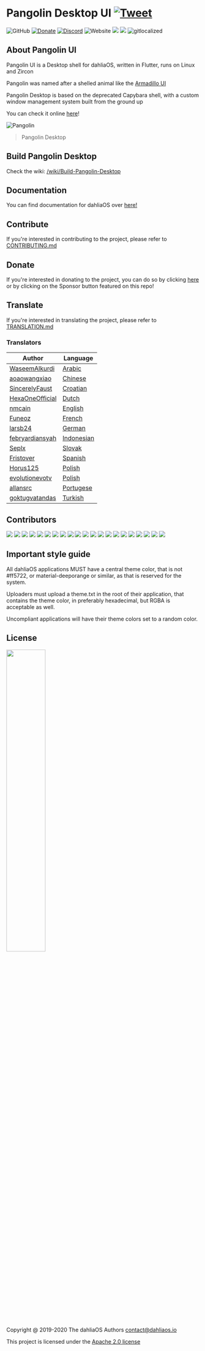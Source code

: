 # Pangolin Desktop UI [![Tweet](https://img.shields.io/twitter/url/http/shields.io.svg?style=social)](https://twitter.com/intent/tweet?text=dahliaOS%20is%20a%20modern,%20secure,%20lightweight%20and%20responsive%20operating%20system,%20combining%20the%20best%20of%20GNU/Linux%20and%20Fuchsia%20OS&url=https://dahliaos.io&via=realdahliaos&hashtags=dahliaos,linux,zircon,flutter,dart,fuchsia,opensource)
![GitHub](https://img.shields.io/github/license/dahlia-os/pangolin-desktop?color=brightgreen)
[![Donate](https://img.shields.io/badge/Donate-PayPal-brightgreen.svg)](https://paypal.me/officialdahliaos)
[![Discord](https://img.shields.io/discord/576141822145986590.svg?label=&logo=discord&logoColor=ffffff&color=7389D8&labelColor=6A7EC2)](https://discord.gg/7qVbJHR)
![Website](https://img.shields.io/website?url=https%3A%2F%2Fweb.dahliaos.io)
![](https://github.com/dahlia-os/pangolin-desktop/workflows/CI/badge.svg) ![](https://github.com/dahlia-os/pangolin-desktop/workflows/Deploy/badge.svg) ![gitlocalized ](https://gitlocalize.com/repo/5170/whole_project/badge.svg)

## About Pangolin UI 

Pangolin UI is a Desktop shell for dahliaOS, written in Flutter, runs on Linux and Zircon

Pangolin was named after a shelled animal like the [Armadillo UI](https://9to5google.com/2018/12/26/fuchsia-armadillo-ui-gone/)

Pangolin Desktop is based on the deprecated Capybara shell, with a custom window management system built from the ground up

You can check it online [here](https://web.dahliaos.io)!

![Pangolin](https://user-images.githubusercontent.com/61460660/89405582-1899a500-d71c-11ea-89a5-24b07fa07712.png)
> Pangolin Desktop


## Build Pangolin Desktop

Check the wiki: [/wiki/Build-Pangolin-Desktop](https://github.com/dahlia-os/pangolin-desktop/wiki/Build-Pangolin-Desktop)

## Documentation

You can find documentation for dahliaOS over [here!](https://github.com/dahlia-os/documentation)

## Contribute

If you're interested in contributing to the project, please refer to [CONTRIBUTING.md](./CONTRIBUTING.md)

## Donate

If you're interested in donating to the project, you can do so by clicking [here](https://dahliaos.io/donate) or by clicking on the Sponsor button featured on this repo!

## Translate

If you're interested in translating the project, please refer to [TRANSLATION.md](./TRANSLATION.md)

### Translators

| Author                                                  | Language                 |
| ------------------------------------------------------- | ------------------------ |
| [WaseemAlkurdi](https://github.com/WaseemAlkurdi)               | [Arabic](https://github.com/dahlia-os/pangolin-desktop/blob/master/lib/localization/languages/ar.json)                |
| [aoaowangxiao](https://github.com/aoaowangxiao)               | [Chinese](https://github.com/dahlia-os/pangolin-desktop/blob/master/lib/localization/languages/zh.json)                |
| [SincerelyFaust](https://github.com/sincerelyfaust)               | [Croatian](https://github.com/dahlia-os/pangolin-desktop/blob/master/lib/localization/languages/hr.json)           |
| [HexaOneOfficial](https://github.com/HexaOneOfficial)                     | [Dutch](https://github.com/dahlia-os/pangolin-desktop/blob/master/lib/localization/languages/nl.json)                |
| [nmcain](https://github.com/nmcain)           | [English](https://github.com/dahlia-os/pangolin-desktop/blob/master/lib/localization/languages/en.json)                  |
| [Funeoz](https://github.com/Funeoz) | [French](https://github.com/dahlia-os/pangolin-desktop/blob/master/lib/localization/languages/fr.json) |
| [larsb24](https://github.com/larsb24)                   | [German](https://github.com/dahlia-os/pangolin-desktop/blob/master/lib/localization/languages/de.json)       |
| [febryardiansyah](https://github.com/febryardiansyah)                 | [Indonesian](https://github.com/dahlia-os/pangolin-desktop/blob/master/lib/localization/languages/id.json)       |
| [Seplx](https://github.com/Seplx)               | [Slovak](https://github.com/dahlia-os/pangolin-desktop/blob/master/lib/localization/languages/sk.json)                |
| [Fristover](https://github.com/Fristover)             | [Spanish](https://github.com/dahlia-os/pangolin-desktop/blob/master/lib/localization/languages/es.json)                |
| [Horus125](https://github.com/Horus125)               | [Polish](https://github.com/dahlia-os/pangolin-desktop/blob/master/lib/localization/languages/pl.json)                |
| [evolutionevotv](https://github.com/evolutionevotv)               | [Polish](https://github.com/dahlia-os/pangolin-desktop/blob/master/lib/localization/languages/pl.json)                |
| [allansrc](https://github.com/allansrc)               | [Portugese](https://github.com/dahlia-os/pangolin-desktop/blob/master/lib/localization/languages/pt.json)                |
| [goktugvatandas](https://github.com/goktugvatandas)               | [Turkish](https://github.com/dahlia-os/pangolin-desktop/blob/master/lib/localization/languages/tr.json)                |

## Contributors

<a href="https://github.com/nmcain" target="_blank"><img src="https://avatars1.githubusercontent.com/u/18690588?s=460&u=a2c173d2180e608e5047d30fa2454e86c45e750b&v=4"></a>
<a href="https://github.com/larsb24" target="_blank"><img src="https://avatars0.githubusercontent.com/u/61460660?s=460&u=db7bb472f1561d05e157e7585e2e64881676c89d&v=4"></a>
<a href="https://github.com/SincerelyFaust" target="_blank"><img src="https://avatars1.githubusercontent.com/u/44751736?s=460&u=1f6f2dc40ad22191b35551cb4e642756b4bb37ff&v=4"></a>
<a href="https://github.com/bleonard252" target="_blank"><img src="https://avatars3.githubusercontent.com/u/15241530?s=460&u=58027f9147c0d107a206bc3ecffeca40da48393f&v=4"></a>
<a href="https://github.com/EnderNightLord-ChromeBook" target="_blank"><img src="https://avatars3.githubusercontent.com/u/31677287?s=460&u=33d7f12519c5f5feefac3270d80af6cbc11bcff2&v=4"></a>
<a href="https://github.com/Horus125" target="_blank"><img src="https://avatars2.githubusercontent.com/u/36901487?s=460&v=4"></a>
<a href="https://github.com/HexaOneOfficial" target="_blank"><img src="https://avatars3.githubusercontent.com/u/58103738?s=460&u=6ccd7b5bf7fbfbb79172a78e51ce5844ab517a6c&v=4"></a>
<a href="https://github.com/kanouharu" target="_blank"><img src="https://avatars3.githubusercontent.com/u/45436017?s=460&u=024501a93c91c049df9adfa9b6e841b74f157ea3&v=4"></a>
<a href="https://github.com/puntillol59" target="_blank"><img src="https://avatars2.githubusercontent.com/u/62703475?s=460&u=5f2be3053160e23f1421cab3a2272a7b39ecb7b3&v=4"></a>
<a href="https://github.com/nobody5050" target="_blank"><img src="https://avatars2.githubusercontent.com/u/32989720?s=460&u=fb8d90ba44e56008aaad1f133ce134a36ace6057&v=4"></a>
<a href="https://github.com/Funeoz" target="_blank"><img src="https://avatars1.githubusercontent.com/u/31157012?s=460&u=a8797ee195d36604b3f9b77c1308f875399d7593&v=4"></a>
<a href="https://github.com/xVanzh" target="_blank"><img src="https://avatars2.githubusercontent.com/u/69507494?s=460&u=52947e3cb3650eca4993663465c7e387aaa61d34&v=4"></a>
<a href="https://github.com/predatorx7" target="_blank"><img src="https://avatars1.githubusercontent.com/u/33719927?s=460&u=e19e1e348df233cdb7ff8a4f68829865b49ef903&v=4"></a>
<a href="https://github.com/mt-gitlocalize" target="_blank"><img src="https://avatars3.githubusercontent.com/u/34438160?s=460&v=4"></a>
<a href="https://github.com/goktugvatandas" target="_blank"><img src="https://avatars1.githubusercontent.com/u/15263305?s=460&u=f84e654726d653039ad6436b6e99d4a47b415598&v=4"></a>
<a href="https://github.com/febryardiansyah" target="_blank"><img src="https://avatars2.githubusercontent.com/u/33514300?s=460&u=4fba2cab4e7b04923a9f6b88adaa3dfa1183cdb9&v=4"></a>
<a href="https://github.com/evolutionevotv" target="_blank"><img src="https://avatars0.githubusercontent.com/u/57808067?s=460&u=16eed8339323b9486e68cc75510e61675eab031b&v=4"></a>
<a href="https://github.com/aoaowangxiao" target="_blank"><img src="https://avatars3.githubusercontent.com/u/5234247?s=460&u=4397cc897120f2ace4f12f8454ff7ea220aedaaa&v=4"></a>
<a href="https://github.com/allansrc" target="_blank"><img src="https://avatars0.githubusercontent.com/u/35867294?s=460&u=f1192618f4b91e2ec3eab399de98157b8f234d7b&v=4"></a>
<a href="https://github.com/Seplx" target="_blank"><img src="https://avatars2.githubusercontent.com/u/49388198?s=460&v=4"></a>
<a href="https://github.com/Fristover" target="_blank"><img src="https://avatars3.githubusercontent.com/u/68985619?s=460&v=4"></a>

## Important style guide

All dahliaOS applications MUST have a central theme color, that is not #ff5722, or material-deeporange or similar, as that is reserved for the system. 

Uploaders must upload a theme.txt in the root of their application, that contains the theme color, in preferably hexadecimal, but RGBA is acceptable as well. 

Uncompliant applications will have their theme colors set to a random color.

## License

<p align="left">
  <img width="45%" src="https://imgur.com/d7F8P3h.png"
</p>

Copyright @ 2019-2020 The dahliaOS Authors contact@dahliaos.io

This project is licensed under the [Apache 2.0 license](/LICENSE)
